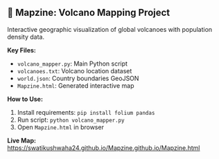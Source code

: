 ## 🌋 Mapzine: Volcano Mapping Project

Interactive geographic visualization of global volcanoes with population density data.

**Key Files:**
- `volcano_mapper.py`: Main Python script
- `volcanoes.txt`: Volcano location dataset
- `world.json`: Country boundaries GeoJSON
- `Mapzine.html`: Generated interactive map

**How to Use:**
1. Install requirements: `pip install folium pandas`
2. Run script: `python volcano_mapper.py`
3. Open `Mapzine.html` in browser

**Live Map:**
https://swatikushwaha24.github.io/Mapzine.github.io/Mapzine.html
